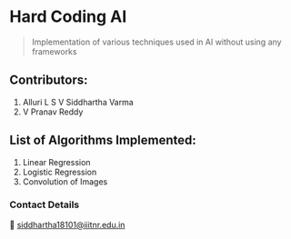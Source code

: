 # Hard Coding AI
> Implementation of various techniques used in AI without using any frameworks

## Contributors:

1. Alluri L S V Siddhartha Varma 
2. V Pranav Reddy 

## List of Algorithms Implemented:

1. Linear Regression
2. Logistic Regression
3. Convolution of Images

### Contact Details

:email: siddhartha18101@iiitnr.edu.in
